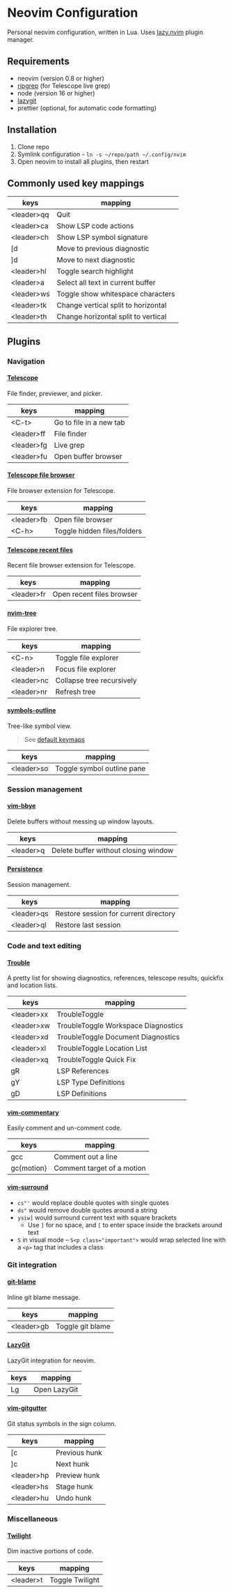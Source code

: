 # Neovim Configuration

Personal neovim configuration, written in Lua. Uses [lazy.nvim](https://github.com/folke/lazy.nvim) plugin manager.

## Requirements

- neovim (version 0.8 or higher)
- [ripgrep](https://github.com/BurntSushi/ripgrep) (for Telescope live grep)
- node (version 16 or higher)
- [lazygit](https://github.com/jesseduffield/lazygit)
- prettier (optional, for automatic code formatting)

## Installation

1. Clone repo
2. Symlink configuration - `ln -s ~/repo/path ~/.config/nvim`
3. Open neovim to install all plugins, then restart

## Commonly used key mappings

| keys        | mapping                             |
| ----------- | ----------------------------------- |
| \<leader>qq | Quit                                |
| \<leader>ca | Show LSP code actions               |
| \<leader>ch | Show LSP symbol signature           |
| [d          | Move to previous diagnostic         |
| ]d          | Move to next diagnostic             |
| \<leader>hl | Toggle search highlight             |
| \<leader>a  | Select all text in current buffer   |
| \<leader>ws | Toggle show whitespace characters   |
| \<leader>tk | Change vertical split to horizontal |
| \<leader>th | Change horizontal split to vertical |

## Plugins

### Navigation

#### [Telescope](https://github.com/nvim-telescope/telescope.nvim)

File finder, previewer, and picker.

| keys        | mapping                 |
| ----------- | ----------------------- |
| \<C-t>      | Go to file in a new tab |
| \<leader>ff | File finder             |
| \<leader>fg | Live grep               |
| \<leader>fu | Open buffer browser     |

#### [Telescope file browser](https://github.com/nvim-telescope/telescope-file-browser.nvim)

File browser extension for Telescope.

| keys        | mapping                     |
| ----------- | --------------------------- |
| \<leader>fb | Open file browser           |
| \<C-h>      | Toggle hidden files/folders |

#### [Telescope recent files](https://github.com/smartpde/telescope-recent-files)

Recent file browser extension for Telescope.

| keys        | mapping                   |
| ----------- | ------------------------- |
| \<leader>fr | Open recent files browser |

#### [nvim-tree](https://github.com/nvim-tree/nvim-tree.lua)

File explorer tree.

| keys        | mapping                   |
| ----------- | ------------------------- |
| \<C-n>      | Toggle file explorer      |
| \<leader>n  | Focus file explorer       |
| \<leader>nc | Collapse tree recursively |
| \<leader>nr | Refresh tree              |

#### [symbols-outline](https://github.com/simrat39/symbols-outline.nvim)

Tree-like symbol view.

> See [default keymaps](https://github.com/simrat39/symbols-outline.nvim#default-keymaps)

| keys        | mapping                    |
| ----------- | -------------------------- |
| \<leader>so | Toggle symbol outline pane |

### Session management

#### [vim-bbye](https://github.com/moll/vim-bbye)

Delete buffers without messing up window layouts.

| keys       | mapping                              |
| ---------- | ------------------------------------ |
| \<leader>q | Delete buffer without closing window |

#### [Persistence](https://github.com/folke/persistence.nvim)

Session management.

| keys        | mapping                               |
| ----------- | ------------------------------------- |
| \<leader>qs | Restore session for current directory |
| \<leader>ql | Restore last session                  |

### Code and text editing

#### [Trouble](https://github.com/folke/trouble.nvim)

A pretty list for showing diagnostics, references, telescope results, quickfix and location lists.

| keys        | mapping                             |
| ----------- | ----------------------------------- |
| \<leader>xx | TroubleToggle                       |
| \<leader>xw | TroubleToggle Workspace Diagnostics |
| \<leader>xd | TroubleToggle Document Diagnostics  |
| \<leader>xl | TroubleToggle Location List         |
| \<leader>xq | TroubleToggle Quick Fix             |
| gR          | LSP References                      |
| gY          | LSP Type Definitions                |
| gD          | LSP Definitions                     |

#### [vim-commentary](https://github.com/tpope/vim-commentary)

Easily comment and un-comment code.

| keys       | mapping                    |
| ---------- | -------------------------- |
| gcc        | Comment out a line         |
| gc{motion} | Comment target of a motion |

#### [vim-surround](https://github.com/airblade/vim-gitgutter)

- `cs"'` would replace double quotes with single quotes
- `ds"` would remove double quotes around a string
- `ysiw]` would surround current text with square brackets
  - Use `]` for no space, and `[` to enter space inside the brackets around text
- `S` in visual mode – `S<p class="important">` would wrap selected line with a `<p>` tag that includes a class

### Git integration

#### [git-blame](https://github.com/f-person/git-blame.nvim)

Inline git blame message.

| keys        | mapping          |
| ----------- | ---------------- |
| \<leader>gb | Toggle git blame |

#### [LazyGit](https://github.com/kdheepak/lazygit.nvim)

LazyGit integration for neovim.

| keys | mapping      |
| ---- | ------------ |
| Lg   | Open LazyGit |

#### [vim-gitgutter](https://github.com/airblade/vim-gitgutter)

Git status symbols in the sign column.

| keys        | mapping       |
| ----------- | ------------- |
| [c          | Previous hunk |
| ]c          | Next hunk     |
| \<leader>hp | Preview hunk  |
| \<leader>hs | Stage hunk    |
| \<leader>hu | Undo hunk     |

### Miscellaneous

#### [Twilight](https://github.com/folke/twilight.nvim)

Dim inactive portions of code.

| keys       | mapping         |
| ---------- | --------------- |
| \<leader>t | Toggle Twilight |
